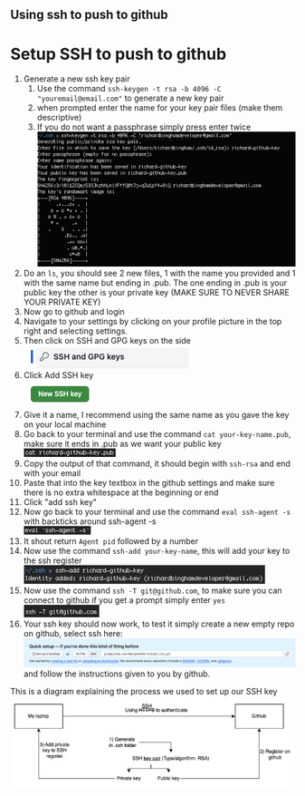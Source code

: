 ## Using ssh to push to github
# Setup SSH to push to github
1) Generate a new ssh key pair
   1) Use the command `ssh-keygen -t rsa -b 4096 -C "youremail@email.com"` to generate a new key pair
   2) when prompted enter the name for your key pair files (make them descriptive)
   3) If you do not want a passphrase simply press enter twice
   ![Generate key pair](../../../readme-images/generate-key-pair.png)
2) Do an `ls`, you should see 2 new files, 1 with the name you provided and 1 with the same name but ending in .pub. The one ending in .pub is your public key the other is your private key (MAKE SURE TO NEVER SHARE YOUR PRIVATE KEY)
3) Now go to github and login
4) Navigate to your settings by clicking on your profile picture in the top right and selecting settings.
5) Then click on SSH and GPG keys on the side<br>
   ![SSH key setting on github](../../../readme-images/ssh-key-setting-on-github.png)
6) Click Add SSH key<br>
   ![New SSH key button](../../../readme-images/new-ssh-key-button.png)
7) Give it a name, I recommend using the same name as you gave the key on your local machine
8) Go back to your terminal and use the command `cat your-key-name.pub`, make sure it ends in .pub as we want your public key<br>
   ![Command to get public key](../../../readme-images/command-to-get-public-key.png)
9)  Copy the output of that command, it should begin with `ssh-rsa` and end with your email
10) Paste that into the key textbox in the github settings and make sure there is no extra whitespace at the beginning or end
11) Click "add ssh key"
12) Now go back to your terminal and use the command `eval ssh-agent -s` with backticks around ssh-agent -s<br>
    ![Eval SSH commad](../../../readme-images/eval-ssh-commad.png)
13) It shout return `Agent pid` followed by a number
14) Now use the command `ssh-add your-key-name`, this will add your key to the ssh register<br>
    ![SSH add command](../../../readme-images/ssh-add-command.png)
15) Now use the command `ssh -T git@github.com`, to make sure you can connect to github if you get a prompt simply enter `yes`<br>
    ![Test SSH command](../../../readme-images/test-ssh-command.png)
16) Your ssh key should now work, to test it simply create a new empty repo on github, select ssh here:<br>
   ![SSH option for repo setup](../../../readme-images/ssh-option-for-repo-setup.png)<br>
and follow the instructions given to you by github.

This is a diagram explaining the process we used to set up our SSH key<br>
![SSH for github](../../../readme-images/ssh-for-github.jpg)